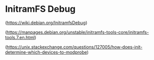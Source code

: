 
# InitramFS Debug

(https://wiki.debian.org/InitramfsDebug)

(https://manpages.debian.org/unstable/initramfs-tools-core/initramfs-tools.7.en.html)

(https://unix.stackexchange.com/questions/127005/how-does-init-determine-which-devices-to-modprobe)
